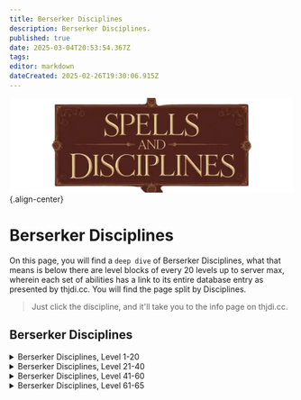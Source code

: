 ```yaml
---
title: Berserker Disciplines
description: Berserker Disciplines.
published: true
date: 2025-03-04T20:53:54.367Z
tags: 
editor: markdown
dateCreated: 2025-02-26T19:30:06.915Z
---
```


![spellsdisciplines.webp](/classes-and-abilities/spellsdisciplines.webp){.align-center}

# Berserker Disciplines

On this page, you will find a `deep dive` of Berserker Disciplines, what that means is below there are level blocks of every 20 levels up to server max, wherein each set of abilities has a link to its entire database entry as presented by thjdi.cc. You will find the page split by Disciplines.


>Just click the discipline, and it'll take you to the info page on thjdi.cc.

## Berserker Disciplines

<details>
	<summary> Berserker Disciplines, Level 1-20 </summary>

|Discipline Name|Level|
|---|---|
|<a href="https://www.thjdi.cc/spell/4937" target="_blank">Corroded Axe</a>|1|
|<a href="https://www.thjdi.cc/spell/5225" target="_blank">Throw Stone</a>|1|
|<a href="https://www.thjdi.cc/spell/4938" target="_blank">Blunt Axe</a>|5|
|<a href="https://www.thjdi.cc/spell/25060" target="_blank">Elbow Strike</a>|5|
|<a href="https://www.thjdi.cc/spell/4928" target="_blank">Leg Strike</a>|8|
|<a href="https://www.thjdi.cc/spell/4721" target="_blank">Focused Will Discipline</a>|10|
|<a href="https://www.thjdi.cc/spell/4939" target="_blank">Steel Axe</a>|10|
|<a href="https://www.thjdi.cc/spell/4940" target="_blank">Bearded Axe</a>|15|
|<a href="https://www.thjdi.cc/spell/4931" target="_blank">Head Strike</a>|16|
|<a href="https://www.thjdi.cc/spell/4941" target="_blank">Mithril Axe</a>|20|

</details>

<details>
	<summary> Berserker Disciplines, Level 21-40 </summary>

|Discipline Name|Level|
|---|---|
|<a href="https://www.thjdi.cc/spell/4934" target="_blank">Divertive Strike</a>|24|
|<a href="https://www.thjdi.cc/spell/4942" target="_blank">Balanced War Axe</a>|25|
|<a href="https://www.thjdi.cc/spell/5027" target="_blank">Battle Cry</a>|30|
|<a href="https://www.thjdi.cc/spell/4943" target="_blank">Bonesplicer Axe</a>|30|
|<a href="https://www.thjdi.cc/spell/4585" target="_blank">Resistant Discipline</a>|30|
|<a href="https://www.thjdi.cc/spell/4929" target="_blank">Leg Cut</a>|32|
|<a href="https://www.thjdi.cc/spell/4944" target="_blank">Fleshtear Axe</a>|35|
|<a href="https://www.thjdi.cc/spell/4945" target="_blank">Cold Steel Cleaving Axe</a>|40|
|<a href="https://www.thjdi.cc/spell/4587" target="_blank">Fearless Discipline</a>|40|
|<a href="https://www.thjdi.cc/spell/4932" target="_blank">Head Pummel</a>|40|

</details>

<details>
	<summary> Berserker Disciplines, Level 41-60 </summary>

|Discipline Name|Level|
|---|---|
|<a href="https://www.thjdi.cc/spell/4946" target="_blank">Mithril Bloodaxe</a>|45|
|<a href="https://www.thjdi.cc/spell/4935" target="_blank">Distracting Strike</a>|48|
|<a href="https://www.thjdi.cc/spell/4947" target="_blank">Rage Axe</a>|50|
|<a href="https://www.thjdi.cc/spell/5028" target="_blank">War Cry</a>|50|
|<a href="https://www.thjdi.cc/spell/6754" target="_blank">Rage Volley</a>|51|
|<a href="https://www.thjdi.cc/spell/5039" target="_blank">Inspired Anger Discipline</a>|53|
|<a href="https://www.thjdi.cc/spell/5037" target="_blank">Cleaving Rage Discipline</a>|54|
|<a href="https://www.thjdi.cc/spell/4930" target="_blank">Leg Slice</a>|54|
|<a href="https://www.thjdi.cc/spell/8924" target="_blank">Aura of Rage</a>|55|
|<a href="https://www.thjdi.cc/spell/4948" target="_blank">Bloodseeker's Axe</a>|55|
|<a href="https://www.thjdi.cc/spell/5040" target="_blank">Reckless Discipline</a>|56|
|<a href="https://www.thjdi.cc/spell/5029" target="_blank">Battle Cry of Dravel</a>|57|
|<a href="https://www.thjdi.cc/spell/5035" target="_blank">Focused Fury Discipline</a>|57|
|<a href="https://www.thjdi.cc/spell/5041" target="_blank">Blind Rage Discipline</a>|58|
|<a href="https://www.thjdi.cc/spell/5038" target="_blank">Battle Focus Discipline</a>|59|
|<a href="https://www.thjdi.cc/spell/4949" target="_blank">Battlerage Axe</a>|60|
|<a href="https://www.thjdi.cc/spell/5034" target="_blank">Burning Rage Discipline</a>|60|
|<a href="https://www.thjdi.cc/spell/4933" target="_blank">Head Crush</a>|60|

</details>

<details>
	<summary> Berserker Disciplines, Level 61-65 </summary>

|Discipline Name|Level|
|---|---|
|<a href="https://www.thjdi.cc/spell/5044" target="_blank">Sprint Discipline</a>|61|
|<a href="https://www.thjdi.cc/spell/4687" target="_blank">Healing Will Discipline</a>|63|
|<a href="https://www.thjdi.cc/spell/5042" target="_blank">Indomitable Discipline</a>|63|
|<a href="https://www.thjdi.cc/spell/5030" target="_blank">War Cry of Dravel</a>|64|
|<a href="https://www.thjdi.cc/spell/5032" target="_blank">Ancient: Cry of Chaos</a>|65|
|<a href="https://www.thjdi.cc/spell/5031" target="_blank">Battle Cry of the Mastruq</a>|65|
|<a href="https://www.thjdi.cc/spell/5043" target="_blank">Cleaving Anger Discipline</a>|65|
|<a href="https://www.thjdi.cc/spell/4936" target="_blank">Confusing Strike</a>|65|
|<a href="https://www.thjdi.cc/spell/4950" target="_blank">Deathfury Axe</a>|65|
|<a href="https://www.thjdi.cc/spell/16918" target="_blank">Overpowering Frenzy</a>|65|
|<a href="https://www.thjdi.cc/spell/5107" target="_blank">Tainted Axe of Hatred</a>|65|
</details>